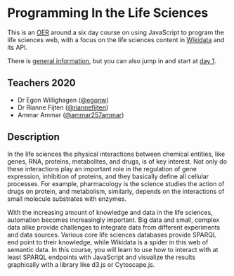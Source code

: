 # Programming In the Life Sciences

This is an [OER](https://egonw.github.io/pils/) around a six day course on using JavaScript to program the life sciences web, with a focus on the life sciences content in [Wikidata](wikidata.org) and its API.

There is [general information](index.md), but you can also jump in and start at [day 1](day1.md).

## Teachers 2020

* Dr Egon Willighagen ([@egonw](https://github.com/egonw))
* Dr Rianne Fijten ([@riannefijten](https://github.com/riannefijten))
* Ammar Ammar ([@ammar257ammar](https://github.com/ammar257ammar))

## Description

In the life sciences the physical interactions between chemical entities, like genes, RNA, proteins, metabolites, and drugs, is of key interest. Not only do these interactions play an important role in the regulation of gene expression, inhibition of proteins, and they basically define all cellular processes. For example, pharmacology is the science studies the action of drugs on protein, and metabolism, similarly, depends on the interactions of small molecule substrates with enzymes.

With the increasing amount of knowledge and data in the life sciences, automation becomes increasingly important. Big data and small, complex data alike provide challenges to integrate data from different experiments and data sources. Various core life sciences databases provide SPARQL end point to their knowledge, while Wikidata is a spider in this web of semantic data. In this course, you will learn to use how to interact with at least SPARQL endpoints with JavaScript and visualize the results graphically with a library like d3.js or Cytoscape.js.
